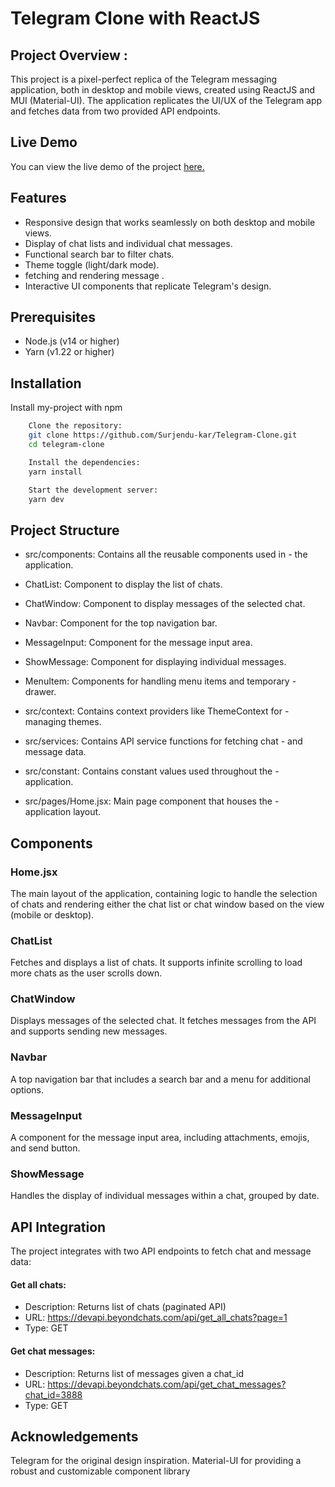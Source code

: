 
# Telegram Clone with ReactJS

## Project Overview :

This project is a pixel-perfect replica of the Telegram messaging application, both in desktop and mobile views, created using ReactJS and MUI (Material-UI). The application replicates the UI/UX of the Telegram app and fetches data from two provided API endpoints.


## Live  Demo


You can view the live demo of the project
[here.](https://its-my-telegram-clone.vercel.app/)
## Features

- Responsive design that works seamlessly on both desktop and mobile views.
- Display of chat lists and individual chat messages.
- Functional search bar to filter chats.
- Theme toggle (light/dark mode).
- fetching and rendering message .
- Interactive UI components that replicate Telegram's design.



## Prerequisites
- Node.js (v14 or higher)
- Yarn (v1.22 or higher)

## Installation

Install my-project with npm

```bash
    Clone the repository:
    git clone https://github.com/Surjendu-kar/Telegram-Clone.git
    cd telegram-clone
```
    
```bash
    Install the dependencies:
    yarn install
```

```bash
    Start the development server:
	yarn dev
```
## Project Structure

- src/components: Contains all the reusable components used in - the application.
- ChatList: Component to display the list of chats.
- ChatWindow: Component to display messages of the selected chat.
- Navbar: Component for the top navigation bar.
- MessageInput: Component for the message input area.
- ShowMessage: Component for displaying individual messages.
- MenuItem: Components for handling menu items and temporary - drawer.
 
- src/context: Contains context providers like ThemeContext for - managing themes.
- src/services: Contains API service functions for fetching chat - and message data.
- src/constant: Contains constant values used throughout the - application.
- src/pages/Home.jsx: Main page component that houses the - application layout.


## Components
### Home.jsx
The main layout of the application, containing logic to handle the selection of chats and rendering either the chat list or chat window based on the view (mobile or desktop).

### ChatList
Fetches and displays a list of chats. It supports infinite scrolling to load more chats as the user scrolls down.

### ChatWindow
Displays messages of the selected chat. It fetches messages from the API and supports sending new messages.

### Navbar
A top navigation bar that includes a search bar and a menu for additional options.

### MessageInput
A component for the message input area, including attachments, emojis, and send button.

### ShowMessage
Handles the display of individual messages within a chat, grouped by date.


## API Integration
The project integrates with two API endpoints to fetch chat and 
message data:

#### Get all chats:
- Description: Returns list of chats (paginated API)
- URL: https://devapi.beyondchats.com/api/get_all_chats?page=1
- Type: GET

#### Get chat messages:
- Description: Returns list of messages given a chat_id
- URL: https://devapi.beyondchats.com/api/get_chat_messages?chat_id=3888
- Type: GET



## Acknowledgements
Telegram for the original design inspiration.
Material-UI for providing a robust and customizable component library




